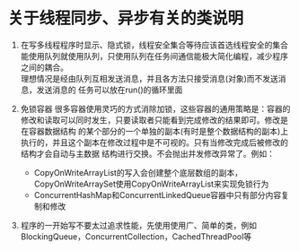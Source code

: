 关于线程同步、异步有关的类说明
===========================

1. 在写多线程程序时显示、隐式锁，线程安全集合等待应该首选线程安全的集合  
   能使用队列就使用队列，只使用队列在任务间通信能极大简化编程，减少程序之间的耦合。  
   理想情况是经由队列互相发送消息，并且各方法只接受消息(对象)而不发送消息，发送消息的 任务可以放在run()的循环里面
2. 免锁容器
   很多容器使用灵巧的方式消除加锁，这些容器的通用策略是：容器的修改和读取可以同时发生，只要读取者只能看到完成修改的结果即可。修改是在容器数据结构
   的某个部分的一个单独的副本(有时是整个数据结构的副本)上执行的，并且这个副本在修改过程中是不可视的。只有当修改完成后被修改的结构才会自动与主数据
   结构进行交换。不会抛出并发修改异常了。例如：
   + CopyOnWriteArrayList的写入会创建整个底层数组的副本，CopyOnWriteArraySet使用CopyOnWriteArrayList来实现免锁行为
   + ConcurrentHashMap和ConcurrentLinkedQueue容器中只有部分内容复制和修改
   
3. 程序的一开始写不要太过追求性能，先使用使用广、简单的类，例如BlockingQueue，ConcurrentCollection，CachedThreadPool等